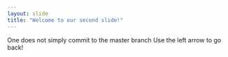 ```yaml
---
layout: slide
title: "Welcome to our second slide!"
---
```

One does not simply commit to the master branch
Use the left arrow to go back!
